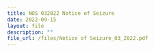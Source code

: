 ```yaml
---
title: NOS 032022 Notice of Seizure
date: 2022-09-15
layout: file
description: ""
file_url: /files/Notice of Seizure_03_2022.pdf
---
```



